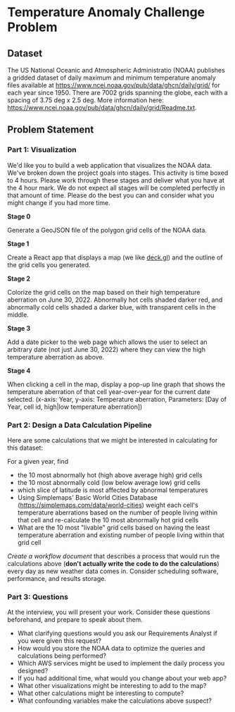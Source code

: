 # Temperature Anomaly Challenge Problem

## Dataset
The US National Oceanic and Atmospheric Administratio (NOAA) publishes a gridded dataset of daily maximum and minimum temperature anomaly files available at https://www.ncei.noaa.gov/pub/data/ghcn/daily/grid/ for each year since 1950. There are 7002 grids spanning the globe, each with a spacing of 3.75 deg x 2.5 deg. More information here: https://www.ncei.noaa.gov/pub/data/ghcn/daily/grid/Readme.txt. 

## Problem Statement

### Part 1: Visualization

We'd like you to build a web application that visualizes the NOAA data. We've broken down the project goals into stages. This activity is time boxed to 4 hours. Please work through these stages and deliver what you have at the 4 hour mark. We do not expect all stages will be completed perfectly in that amount of time. Please do the best you can and consider what you might change if you had more time.

**Stage 0**

Generate a GeoJSON file of the polygon grid cells of the NOAA data.

**Stage 1**

Create a React app that displays a map (we like [deck.gl](https://github.com/visgl/deck.gl/tree/master/examples/get-started/react/basic)) and the outline of the grid cells you generated.

**Stage 2**

Colorize the grid cells on the map based on their high temperature aberration on June 30, 2022. Abnormally hot cells shaded darker red, and abnormally cold cells shaded a darker blue, with transparent cells in the middle.

**Stage 3**

Add a date picker to the web page which allows the user to select an arbitrary date (not just June 30, 2022) where they can view the high temperature aberration as above.

**Stage 4**

When clicking a cell in the map, display a pop-up line graph that shows the temperature aberration of that cell year-over-year for the current date selected. (x-axis: Year, y-axis: Temperature aberration, Parameters: [Day of Year, cell id, high|low temperature aberration])

### Part 2: Design a Data Calculation Pipeline

Here are some calculations that we might be interested in calculating for this dataset: 

For a given year, find 
* the 10 most abnormally hot (high above average high) grid cells
* the 10 most abnormally cold (low below average low) grid cells
* which slice of latitude is most affected by abnormal temperatures
* Using Simplemaps' Basic World Cities Database (https://simplemaps.com/data/world-cities) weight each cell's temperature aberrations based on the number of people living within that cell and re-calculate the 10 most abnormally hot grid cells
* What are the 10 most "livable" grid cells based on having the least temperature aberration and existing number of people living within that grid cell

_Create a workflow document_ that describes a process that would run the calculations above (**don't actually write the code to do the calculations**) every day as new weather data comes in. Consider scheduling software, performance, and results storage.

### Part 3: Questions

At the interview, you will present your work. Consider these questions beforehand, and prepare to speak about them.

* What clarifying questions would you ask our Requirements Analyst if you were given this request?
* How would you store the NOAA data to optimize the queries and calculations being performed?
* Which AWS services might be used to implement the daily process you designed?
* If you had additional time, what would you change about your web app?
* What other visualizations might be interesting to add to the map?
* What other calculations might be interesting to compute?
* What confounding variables make the calculations above suspect?